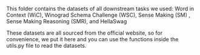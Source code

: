This folder contains the datasets of all downstream tasks we used: Word in Context (WiC), Winograd Schema Challenge (WSC), Sense Making (SM) , Sense Making Reasoning (SMR), and HellaSwag

These datasets are all sourced from the official website, so for convenience, we put it here and you can use the functions inside the utils.py file to read the datasets.
